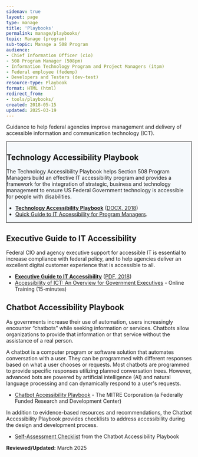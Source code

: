 ```yaml
---
sidenav: true
layout: page
type: manage
title: 'Playbooks'
permalink: manage/playbooks/
topic: Manage (program)
sub-topic: Manage a 508 Program
audience:
- Chief Information Officer (cio)
- 508 Program Manager (508pm)
- Information Technology Program and Project Managers (itpm)
- Federal employee (fedemp)
- Developers and Testers (dev-test)
resource-type: Playbook
format: HTML (html)
redirect_from:
- tools/playbooks/
created: 2018-05-15
updated: 2025-03-19
---
```

Guidance to help federal agencies improve management and delivery of accessible information and communication technology (ICT).

<div class="grid-col-12 border-base radius-lg padding-1" style="border: 1px solid black; background-color: #f5f9fc;">
  <h2>Technology Accessibility Playbook</h2>
  <p>The Technology Accessibility Playbook helps Section 508 Program Managers build an effective IT accessibility program and provides a framework for the integration of strategic, business and technology management to ensure US Federal Government technology is accessible for people with disabilities.</p>
  <ul>
    <li><a href="{{ site.baseurl }}/manage/playbooks/technology-accessibility-playbook-intro/"><strong>Technology Accessibility Playbook</strong></a> (<a href="https://assets.section508.gov/assets/files/Technology-Accessibility-Playbook-2018-Update.docx" target="_blank">DOCX, 2018</a>)</li>
    <li><a href="{{ site.baseurl }}/manage/playbooks/accessibility-playbook-quick-guide">Quick Guide to IT Accessibility for Program Managers</a>.</li>
  </ul>
</div>

## Executive Guide to IT Accessibility
Federal CIO and agency executive support for accessible IT is essential to increase compliance with federal policy, and to help agencies deliver an excellent digital customer experience that is accessible to all. 

  * [**Executive Guide to IT Accessibility**]({{site.baseurl}}/manage/playbooks/exec-guide-accessibility) (<a href="https://assets.section508.gov/assets/files/Executive%20Guide%20to%20Federal%20IT%20Accessibility.pdf#overlay-context=tools/playbooks" target="_blank">PDF, 2018</a>)
  * [Accessibility of ICT: An Overview for Government Executives]({{site.baseurl}}/training/online-course/accessible-for-executives/) - Online Training (15-minutes)

## Chatbot Accessibility Playbook
As governments increase their use of automation, users increasingly encounter “chatbots” while seeking information or services. Chatbots allow organizations to provide that information or that service without the assistance of a real person. 

A chatbot is a computer program or software solution that automates conversation with a user. They can be programmed with different responses based on what a user chooses or requests. Most chatbots are programmed to provide specific responses utilizing planned conversation trees. However, advanced bots are powered by artificial intelligence (AI) and natural language processing and can dynamically respond to a user's requests.

  * [Chatbot Accessibility Playbook](https://mitre.github.io/chatbot-accessibility-playbook/index.html) - The MITRE Corporation (a Federally Funded Research and Development Center)

In addition to evidence-based resources and recommendations, the Chatbot Accessibility Playbook provides checklists to address accessibility during the design and development process.
  * [Self-Assessment Checklist](https://mitre.github.io/chatbot-accessibility-playbook/docs/A_2.html) from the Chatbot Accessibility Playbook

**Reviewed/Updated:** March 2025